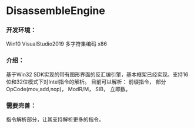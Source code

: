 # DisassembleEngine
  
### 开发环境：

Win10  VisualStudio2019  多字符集编码   x86
  
### 介绍：
  基于Win32 SDK实现的带有图形界面的反汇编引擎，基本框架已经实现。支持16位和32位模式下对Intel指令的解析。
    目前可以解析：
        前缀指令，
        部分OpCode(mov,add,nop)，
        ModR/M，
        SIB，
        立即数。
       
### 需要完善：
  指令解析部分，让其支持解析更多的指令。
